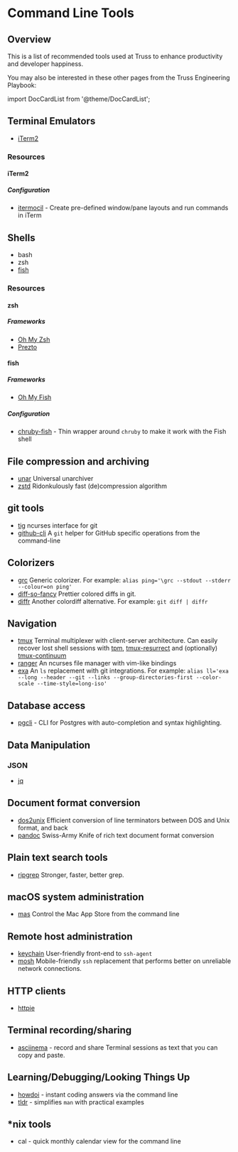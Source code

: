 # Command Line Tools

## Overview

This is a list of recommended tools used at Truss to enhance productivity and
developer happiness.

You may also be interested in these other pages from the Truss Engineering Playbook:

import DocCardList from '@theme/DocCardList';

<DocCardList />

## Terminal Emulators

- [iTerm2](https://iterm2.com/)

### Resources

#### iTerm2

##### Configuration

- [itermocil](https://github.com/TomAnthony/itermocil) - Create pre-defined
  window/pane layouts and run commands in iTerm

## Shells

- bash
- zsh
- [fish](https://fishshell.com/)

### Resources

#### zsh

##### Frameworks

- [Oh My Zsh](https://ohmyz.sh/)
- [Prezto](https://github.com/sorin-ionescu/prezto)

#### fish

##### Frameworks

- [Oh My Fish](https://github.com/oh-my-fish/oh-my-fish)

##### Configuration

- [chruby-fish](https://github.com/JeanMertz/chruby-fish) - Thin wrapper around
  `chruby` to make it work with the Fish shell

## File compression and archiving

- [unar](https://unarchiver.c3.cx/commandline) Universal unarchiver
- [zstd](https://facebook.github.io/zstd/) Ridonkulously fast (de)compression algorithm

## git tools

- [tig](https://github.com/jonas/tig) ncurses interface for git
- [github-cli](https://github.com/cli/cli) A `git` helper for GitHub specific operations from the command-line

## Colorizers

- [grc](https://korpus.juls.savba.sk/~garabik/software/grc.html) Generic colorizer.
  For example: `alias ping='\grc --stdout --stderr --colour=on ping'`
- [diff-so-fancy](https://github.com/so-fancy/diff-so-fancy) Prettier colored diffs in git.
- [diffr](https://github.com/mookid/diffr) Another colordiff alternative.
  For example: `git diff | diffr`

## Navigation

- [tmux](https://github.com/tmux/tmux) Terminal multiplexer with client-server architecture.
  Can easily recover lost shell sessions with [tpm](https://github.com/tmux-plugins/tpm), [tmux-resurrect](https://github.com/tmux-plugins/tmux-resurrect) and (optionally) [tmux-continuum](https://github.com/tmux-plugins/tmux-continuum)
- [ranger](https://ranger.github.io/) An ncurses file manager with vim-like bindings
- [exa](https://the.exa.website/) An `ls` replacement with git integrations.
  For example: `alias ll='exa --long --header --git --links --group-directories-first --color-scale --time-style=long-iso'`

## Database access

- [pgcli](https://www.pgcli.com/) - CLI for Postgres with auto-completion and
  syntax highlighting.

## Data Manipulation

### JSON

- [jq](https://stedolan.github.io/jq/)

## Document format conversion

- [dos2unix](https://waterlan.home.xs4all.nl/dos2unix.html) Efficient conversion of line terminators between DOS and Unix format, and back
- [pandoc](https://pandoc.org/) Swiss-Army Knife of rich text document format conversion

## Plain text search tools

- [ripgrep](https://github.com/BurntSushi/ripgrep) Stronger, faster, better grep.

## macOS system administration

- [mas](https://github.com/mas-cli/mas) Control the Mac App Store from the command line

## Remote host administration

- [keychain](https://www.funtoo.org/Keychain) User-friendly front-end to `ssh-agent`
- [mosh](https://mosh.org/) Mobile-friendly `ssh` replacement that performs better on unreliable network connections.

## HTTP clients

- [httpie](https://httpie.org/)

## Terminal recording/sharing

- [asciinema](https://asciinema.org/) - record and share Terminal sessions as
  text that you can copy and paste.

## Learning/Debugging/Looking Things Up

- [howdoi](https://github.com/gleitz/howdoi) - instant coding answers via the command line
- [tldr](https://tldr.sh/) - simplifies `man` with practical examples

## \*nix tools

- cal - quick monthly calendar view for the command line
